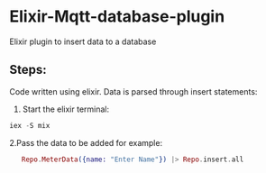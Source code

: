 # Elixir-Mqtt-database-plugin
Elixir plugin to insert data to a database

## Steps:
Code written using elixir. Data is parsed through insert statements:
1. Start the elixir terminal:
```elixir
iex -S mix
```
2.Pass the data to be added for example:
```elixir
   Repo.MeterData({name: "Enter Name"}) |> Repo.insert.all
```
   
